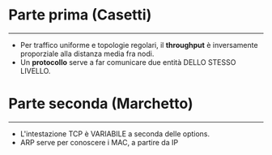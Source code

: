 # Parte prima (Casetti)
---
- Per traffico uniforme e topologie regolari, il **throughput** è inversamente proporziale alla distanza media fra nodi.
- Un **protocollo** serve a far comunicare due entità DELLO STESSO LIVELLO.


# Parte seconda (Marchetto)
---
- L'intestazione TCP è VARIABILE a seconda delle options.
- ARP serve per conoscere i MAC, a partire da IP